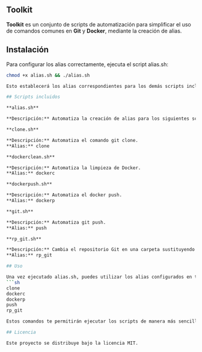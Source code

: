 ## Toolkit

**Toolkit** es un conjunto de scripts de automatización para simplificar el uso de comandos comunes en **Git** y **Docker**, mediante la creación de alias.

## Instalación

Para configurar los alias correctamente, ejecuta el script alias.sh:
   ```sh
   chmod +x alias.sh && ./alias.sh

Esto establecerá los alias correspondientes para los demás scripts incluidos en este repositorio.

## Scripts incluidos

**alias.sh**

**Descripción:** Automatiza la creación de alias para los siguientes scripts.

**clone.sh**

**Descripción:** Automatiza el comando git clone. 
**Alias:** clone

**dockerclean.sh**

**Descripción:** Automatiza la limpieza de Docker. 
**Alias:** dockerc

**dockerpush.sh**

**Descripción:** Automatiza el docker push. 
**Alias:** dockerp

**git.sh**

**Descripción:** Automatiza git push. 
**Alias:** push

**rp_git.sh**

**Descripción:** Cambia el repositorio Git en una carpeta sustituyendo el archivo .git. 
**Alias:** rp_git

## Uso

Una vez ejecutado alias.sh, puedes utilizar los alias configurados en tu terminal:
   ```sh
   clone
   dockerc
   dockerp
   push
   rp_git

Estos comandos te permitirán ejecutar los scripts de manera más sencilla y rápida.

## Licencia

Este proyecto se distribuye bajo la licencia MIT.
